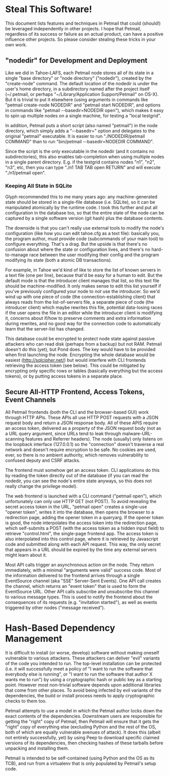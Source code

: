 # Steal This Software!

This document lists features and techniques in Petmail that could (should!)
be leveraged independently in other projects. I hope that Petmail, regardless
of its success or failure as an actual product, can have a positive influence
other projects. So please consider stealing these tricks in your own work.

## "nodedir" for Development and Deployment

Like we did in Tahoe-LAFS, each Petmail node stores all of its state in a
single "base directory" or "node directory" ("nodedir"), created by the
"create-node" command. The default location of the nodedir is under the
user's home directory, in a subdirectory named after the project itself
(~/.petmail, or perhaps "~/Library/Application Support/Petmail" on OS-X). But
it is trivial to put it elsewhere (using arguments in commands like "petmail
create-node NODEDIR" and "petmail start NODEDIR", and options in commands
like "petmail --basedir=NODEDIR open"), which makes it easy to spin up
multiple nodes on a single machine, for testing a "local testgrid".

In addition, Petmail puts a short script (also named "petmail") in the node
directory, which simply adds a "--basedir=" option and delegates to the
original "petmail" executable. It is easier to run "./NODEDIR/petmail
COMMAND" than to run "bin/petmail --basedir=NODEDIR COMMAND".

Since the script is the only executable in the nodedir (and it contains no
subdirectories), this also enables tab-completion when using multiple nodes
in a single parent directory. E.g. if the testgrid contains nodes "n1", "n2",
"n3", etc, then you can type "./n1 TAB TAB open RETURN" and will execute
"./n1/petmail open".

### Keeping All State in SQLite

Glyph recommended this to me many years ago: any machine-generated state
should be stored in a single-file database (i.e. SQLite), so it can be
manipulated atomically by the runtime code. I took this further and put all
configuration in the database too, so that the entire state of the node can
be captured by a single software version (git hash) plus the database
contents.

The downside is that you can't really use external tools to modify the node's
configuration (like how you can edit tahoe.cfg as a text file): basically
you, the program author, must provide code (subcommands of your main tool) to
configure everything. That's a drag. But the upside is that there's no
confusion about where the state or configuration lives, and there's no
hard-to-manage race between the user modifying their config and the program
modifying its state (both a atomic DB transactions).

For example, in Tahoe we'd kind of like to store the list of known servers in
a text file (one per line), because that'd be easy for a human to edit. But
the default mode is that the introducer client manages that list, so this
text file should be machine-modified. It only makes sense to edit this list
yourself if you've previously configured your node to *not* use the
introducer. So we'd wind up with one piece of code (the
connection-establishing client) that always reads from the list-of-servers
file, a separate piece of code (the introducer client) which maybe rewrites
this file, potential data-losing races if the user opens the file in an
editor while the introducer client is modifying it, concerns about if/how to
preserve comments and extra information during rewrites, and no good way for
the connection code to automatically learn that the server-list has changed.

This database could be encrypted to protect node state against passive
attackers who can read disk (perhaps from a backup) but not RAM. Petmail
doesn't do this (yet), but Pond does. The key would have to be provided when
first launching the node. Encrypting the whole database would be easiest
(http://sqlcipher.net/) but would interfere with CLI frontends retrieving the
access token (see below). This could be mitigated by encrypting only specific
rows or tables (basically everything but the access tokens), or by putting
access tokens in a separate place.

## Secure All-HTTP Frontend, Access Tokens, Event Channels

All Petmail frontends (both the CLI and the browser-based GUI) work through
HTTP APIs. These APIs all use HTTP POST requests with a JSON request body and
return a JSON response body. All of these APIS require an access token,
delivered as a property of the JSON request body (not as a URL query
argument, since URLs tend to leak through malware-URL-scanning features and
Referrer headers). The node (usually) only listens on the loopback interface
(127.0.0.1) so the "connection" doesn't traverse a real network and doesn't
require encryption to be safe. No cookies are used, ever, so there is no
ambient authority, which removes vulnerability to confused deputy and CSRF
attacks.

The frontend must somehow get an access token. CLI applications do this by
reading the token directly out of the database (if you can read the nodedir,
you can see the node's entire state anyways, so this does not really change
the privilege model).

The web frontend is launched with a CLI command ("petmail open"), which
unfortunately can only use HTTP GET (not POST). To avoid revealing the secret
access token in the URL, "petmail open" creates a single-use "opener token",
writes it into the database, then opens the browser to a redirection page,
adding the opener token in a queryarg. If the opener token is good, the node
interpolates the access token into the redirection page, which self-submits a
POST (with the access token as a hidden input field) to retrieve
"control.html", the single-page frontend app. The access token is also
interpolated into this control page, where it is retrieved by Javascript code
and submitted along with each API request. This way, the only secret that
appears in a URL should be expired by the time any external servers might
learn about it.

Most API calls trigger an asynchronous action on the node. They return
immediately, with a minimal "arguments were valid" success code. Most of the
information delivered to the frontend arrives through a single EventSource
channel (aka "SSE" Server-Sent Events). One API call creates the channel,
which returns an "event token" that is used to form the EventSource URL.
Other API calls subscribe and unsubscribe this channel to various message
types. This is used to notify the frontend about the consequences of its
requests (e.g. "invitation started"), as well as events triggered by other
nodes ("message received").

# Hash-Based Dependency Management

It is difficult to install (or worse, develop) software without making
oneself vulnerable to various attackers. These attackers can deliver "evil"
variants of the code you intended to run. The top-level installation can be
protected (i.e. it will successfully meet a policy of "I want to run the
software that everybody else is running", or "I want to run the software that
author X wants me to run") by using a cryptographic hash or public key as a
starting point. However most non-trivial software depends upon additional
libraries that come from other places. To avoid being infected by evil
variants of the dependencies, the build or install process needs to apply
cryptographic checks to them too.

Petmail attempts to use a model in which the Petmail author locks down the
exact contents of the dependencies. Downstream users are responsible for
getting the "right" copy of Petmail, then Petmail will ensure that it gets
the "right" copy of everything else (excluding Python and the rest of the OS,
both of which are equally vulnerable avenues of attack). It does this (albeit
not entirely successfully, yet) by using Peep to download specific claimed
versions of its dependencies, then checking hashes of these tarballs before
unpacking and installing them.

Petmail is intended to be self-contained (using Python and the OS as its
TCB), and run from a virtualenv that is only populated by Petmail's setup
code.

